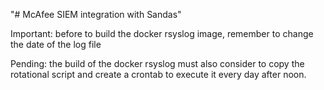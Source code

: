 "# McAfee SIEM integration with Sandas"

Important: before to build the docker rsyslog image, remember to change
the date of the log file

Pending:
the build of the docker rsyslog must also consider to copy the rotational script
and create a crontab to execute it every day after noon.


